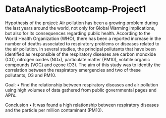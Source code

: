 # DataAnalyticsBootcamp-Project1
Hypothesis of the project:
Air pollution has been a growing problem during the last years around the world, not only for Global Warming implications, but also for its consequences regarding public health. According to the World Health Organization (WHO), there has been a reported increase in the number of deaths associated to respiratory problems or diseases related to the air pollution.
In several studies, the principal pollutants that have been identified as responsible of the respiratory diseases are carbon monoxide (CO), nitrogen oxides (NOx), particulate matter (PM10), volatile organic compounds (VOC) and ozone (O3).
The aim of this study was to identify the correlation between the respiratory emergencies and two of these pollutants, O3 and PM10.

Goal:
•	Find the relationship between respiratory diseases and air pollution using high volumes of data gathered from public governmental pages and API’s. 

Conclusion
•	It was found a high relationship between respiratory diseases and the particle per million contaminant (PM10).

